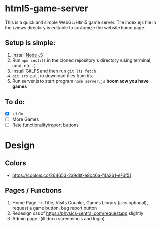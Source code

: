 # html5-game-server

This is a quick and simple WebGL/Html5 game server. 
The index.ejs file in the /views directory is editable to customize the website home page.

## Setup is simple:
1. Install <a href='https://nodejs.org/en/'>Node JS</a>
2. Run ```npm install``` in the cloned repository's directory (using terminal, cmd, etc...)
3. install GitLFS and then run ```git lfs fetch```
4. ```git lfs pull``` to download files from lfs. 
5. Run server.js to start program ```node server.js```
**boom now you have games**

## To do: 
- [x]  UI fix
- [ ] More Games
- [ ] Rate functionality/report buttons

# Design
## Colors
- https://coolors.co/264653-2a9d8f-e9c46a-f4a261-e76f51
## Pages / Functions
1. Home Page --> Title, Visits Counter, Games Library (pics optional), request a game button, bug report button
2. Redesign css of https://physics-central.com/requestapp slightly
3. Admin page : (ill dm u screenshots and login)

